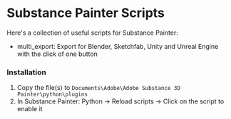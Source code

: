 # Substance Painter Scripts
Here's a collection of useful scripts for Substance Painter: 
- multi_export: Export for Blender, Sketchfab, Unity and Unreal Engine with the click of one button

### Installation
1. Copy the file(s) to `Documents\Adobe\Adobe Substance 3D Painter\python\plugins` 
2. In Substance Painter: Python -> Reload scripts -> Click on the script to enable it
